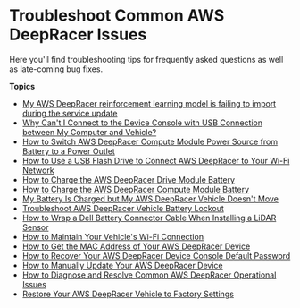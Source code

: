# Troubleshoot Common AWS DeepRacer Issues<a name="deepracer-troubleshooting"></a>

Here you'll find troubleshooting tips for frequently asked questions as well as late\-coming bug fixes\.

**Topics**
+ [My AWS DeepRacer reinforcement learning model is failing to import during the service update](deepracer-troubleshooting-service-migration-errors.md)
+ [Why Can't I Connect to the Device Console with USB Connection between My Computer and Vehicle?](deepracer-troubleshooting-connect-to-deepracer.aws.md)
+ [How to Switch AWS DeepRacer Compute Module Power Source from Battery to a Power Outlet](deepracer-troubleshooting-switch-battery-to-wall-power.md)
+ [How to Use a USB Flash Drive to Connect AWS DeepRacer to Your Wi\-Fi Network](deepracer-troubleshooting-wifi-connection-first-time.md)
+ [How to Charge the AWS DeepRacer Drive Module Battery](deepracer-troubleshooting-charge-vehicle-battery-first-time.md)
+ [How to Charge the AWS DeepRacer Compute Module Battery](deepracer-troubleshooting-charge-compute-battery.md)
+ [My Battery Is Charged but My AWS DeepRacer Vehicle Doesn't Move](deepracer-troubleshooting-immobile-vehicle-with-charged-battery.md)
+ [Troubleshoot AWS DeepRacer Vehicle Battery Lockout](deepracer-prevent-vehicle-battery-lockout.md)
+ [How to Wrap a Dell Battery Connector Cable When Installing a LiDAR Sensor](deepracer-troubleshooting-dell-battery-evo-wrap.md)
+ [How to Maintain Your Vehicle's Wi\-Fi Connection](deepracer-troubleshooting-maintain-vehicle-connection.md)
+ [How to Get the MAC Address of Your AWS DeepRacer Device](deepracer-troubleshooting-get-mac-address.md)
+ [How to Recover Your AWS DeepRacer Device Console Default Password](deepracer-troubleshooting-recover-device-web-server-password.md)
+ [How to Manually Update Your AWS DeepRacer Device](deepracer-troubleshooting-manual-update-device.md)
+ [How to Diagnose and Resolve Common AWS DeepRacer Operational Issues](deepracer-troubleshooting-device-operation-issues.md)
+ [Restore Your AWS DeepRacer Vehicle to Factory Settings](deepracer-troubleshooting-factory-reset.md)
